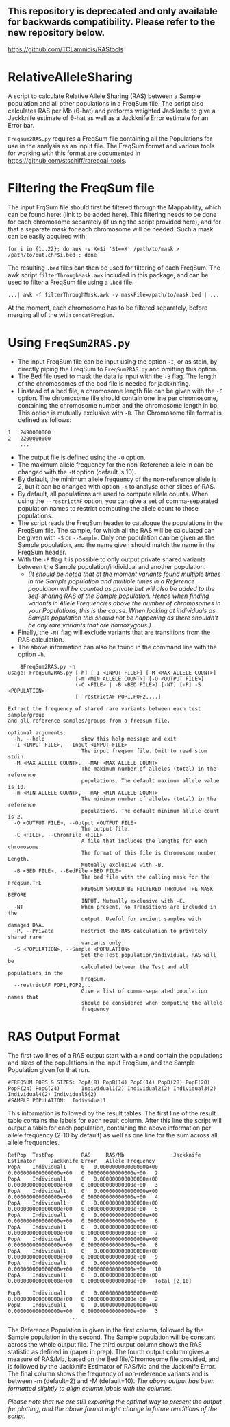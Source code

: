 ## This repository is deprecated and only available for backwards compatibility. Please refer to the new repository below.
https://github.com/TCLamnidis/RAStools

# RelativeAlleleSharing
A script to calculate Relative Allele Sharing (RAS) between a Sample population and all other populations in a FreqSum file. The script also calculates RAS per Mb (θ-hat) and preforms weighted Jackknife to give a Jackknife estimate of θ-hat as well as a Jackknife Error estimate for an Error bar.

`Freqsum2RAS.py` requires a FreqSum file containing all the Populations for use in the analysis as an input file. The FreqSum format and various tools for working with this format are documented in https://github.com/stschiff/rarecoal-tools.

# Filtering the FreqSum file
The input FrqSum file should first be filtered through the Mappability, which can be found here: (link to be added here). This filtering needs to be done for each chromosome separately (if using the script provided here), and for that a separate mask for each chromosome will be needed. Such a mask can be easily acquired with:

    for i in {1..22}; do awk -v X=$i '$1==X' /path/to/mask > /path/to/out.chr$i.bed ; done

The resulting `.bed` files can then be used for filtering of each FreqSum. The awk script `filterThroughMask.awk` included in this package, and can be used to filter a FreqSum file using a `.bed` file. 
   
    ...| awk -f filterThroughMask.awk -v maskFile=/path/to/mask.bed | ...

At the moment, each chromosome has to be filtered separately, before merging all of the with `concatFreqSum`.

# Using `FreqSum2RAS.py`
* The input FreqSum file can be input using the option `-I`, or as stdin, by directly piping the FreqSum to `FreqSum2RAS.py` and omitting this option.
* The Bed file used to mask the data is input with the `-B` flag. The length of the chromosomes of the bed file is needed for jackknifing.
* I instead of a bed file, a chromosome length file can be given with the `-C` option. The chromosome file should contain one line per chromosome, containing the chromosome number and the chromosome length in bp. This option is mutually exclusive with `-B`. The Chromosome file format is defined as follows:

```
1   2490000000
2   2200000000
    ...
```

* The output file is defined using the `-O` option.
* The maximum allele frequency for the non-Reference allele in can be changed with the `-M` option (default is 10).
* By default, the minimum allele frequency of the non-reference allele is 2, but it can be changed with option `-m` to analyse other slices of RAS.
* By default, all populations are used to compute allele counts. When using the `--restrictAF` option, you can give a set of comma-separated population names to restrict computing the allele count to those populations.
* The script reads the FreqSum header to catalogue the populations in the FreqSum file. The sample, for which all the RAS will be calculated can be given with `-S` or `--Sample`. Only one population can be given as the Sample population, and the name given should match the name in the FreqSum header.
* With the `-P` flag it is possible to only output private shared variants between the Sample population/individual and another population. 
  * _(It should be noted that at the moment variants found multiple times in the Sample population and multiple times in a Reference population will be counted as private but will also be added to the self-sharing RAS of the Sample population. Hence when finding variants in Allele Frequencies above the number of chromosomes in your Populations, this is the cause. When looking at individuals as Sample population this should not be happening as there shouldn't be any rare variants that are homozygous.)_
* Finally, the `-NT` flag will exclude variants that are transitions from the RAS calculation. 
* The above information can also be found in the command line with the option `-h`.
```
    $FreqSum2RAS.py -h 
usage: FreqSum2RAS.py [-h] [-I <INPUT FILE>] [-M <MAX ALLELE COUNT>]
                      [-m <MIN ALLELE COUNT>] [-O <OUTPUT FILE>]
                      (-C <FILE> | -B <BED FILE>) [-NT] [-P] -S <POPULATION>
                      [--restrictAF POP1,POP2,...]

Extract the frequency of shared rare variants between each test sample/group
and all reference samples/groups from a freqsum file.

optional arguments:
  -h, --help            show this help message and exit
  -I <INPUT FILE>, --Input <INPUT FILE>
                        The input freqsum file. Omit to read stom stdin.
  -M <MAX ALLELE COUNT>, --MAF <MAX ALLELE COUNT>
                        The maximum number of alleles (total) in the reference
                        populations. The default maximum allele value is 10.
  -m <MIN ALLELE COUNT>, --mAF <MIN ALLELE COUNT>
                        The minimum number of alleles (total) in the reference
                        populations. The default minimum allele count is 2.
  -O <OUTPUT FILE>, --Output <OUTPUT FILE>
                        The output file.
  -C <FILE>, --ChromFile <FILE>
                        A file that includes the lengths for each chromosome.
                        The format of this file is Chromosome number Length.
                        Mutually exclusive with -B.
  -B <BED FILE>, --BedFile <BED FILE>
                        The bed file with the calling mask for the FreqSum.THE
                        FREQSUM SHOULD BE FILTERED THROUGH THE MASK BEFORE
                        INPUT. Mutually exclusive with -C.
  -NT                   When present, No Transitions are included in the
                        output. Useful for ancient samples with damaged DNA.
  -P, --Private         Restrict the RAS calculation to privately shared rare
                        variants only.
  -S <POPULATION>, --Sample <POPULATION>
                        Set the Test population/individual. RAS will be
                        calculated between the Test and all populations in the
                        FreqSum.
  --restrictAF POP1,POP2,...
                        Give a list of comma-separated population names that
                        should be considered when computing the allele
                        frequency

```
# RAS Output Format

The first two lines of a RAS output start with a `#` and contain the populations and sizes of the populations in the input FreqSum, and the Sample Population given for that run. 

    #FREQSUM POPS & SIZES: PopA(8) PopB(14) PopC(14) PopD(28) PopE(20) PopF(24) PopG(24)       Individual1(2) Individual2(2) Individual3(2) Individual4(2) Individual5(2)
    #SAMPLE POPULATION:  Individual1

This information is followed by the result tables.
The first line of the result table contains the labels for each result column. 
After this line the script will output a table for each population, containing the above information per allele frequency (2-10 by default) as well as one line for the sum across all allele frequencies.

    RefPop	TestPop			RAS	    RAS/Mb	              Jackknife Estimator     Jackknife Error   Allele Frequency
    PopA    Individual1 	0	0.000000000000000e+00	0.000000000000000e+00	0.000000000000000e+00	2
    PopA    Individual1 	0	0.000000000000000e+00	0.000000000000000e+00	0.000000000000000e+00	3
    PopA    Individual1 	0	0.000000000000000e+00	0.000000000000000e+00	0.000000000000000e+00	4
    PopA    Individual1 	0	0.000000000000000e+00	0.000000000000000e+00	0.000000000000000e+00	5
    PopA    Individual1 	0	0.000000000000000e+00	0.000000000000000e+00	0.000000000000000e+00	6
    PopA    Individual1 	0	0.000000000000000e+00	0.000000000000000e+00	0.000000000000000e+00	7
    PopA    Individual1 	0	0.000000000000000e+00	0.000000000000000e+00	0.000000000000000e+00	8
    PopA    Individual1 	0	0.000000000000000e+00	0.000000000000000e+00	0.000000000000000e+00	9
    PopA    Individual1 	0	0.000000000000000e+00	0.000000000000000e+00	0.000000000000000e+00	10
	PopA    Individual1 	0	0.000000000000000e+00	0.000000000000000e+00	0.000000000000000e+00	Total [2,10]
    
    PopB    Individual1 	0	0.000000000000000e+00	0.000000000000000e+00	0.000000000000000e+00	2
    PopB    Individual1 	0	0.000000000000000e+00	0.000000000000000e+00	0.000000000000000e+00	3
                        ...

The Reference Population is given in the first column, followed by the Sample population in the second. The Sample population will be constant across the whole output file. The third output column shows the RAS statistic as defined in (paper in prep). The fourth output column gives a measure of RAS/Mb, based on the Bed file/Chromosome file provided, and is followed by the Jackknife Estimator of RAS/Mb and the Jackknife Error. The final column shows the frequency of non-reference variants and is between -m (default=2) and -M (default=10). 
_The above output has been formatted slightly to align column labels with the columns._

_Please note that we are still exploring the optimal way to present the output for plotting, and the above format might change in future renditions of the script._
